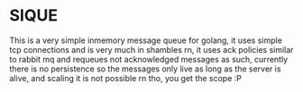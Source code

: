 # SIQUE
This is a very simple inmemory message queue for golang, it uses simple tcp connections and is very much in shambles rn, it uses ack policies similar to rabbit mq and requeues not acknowledged messages as such, currently there is no persistence so the messages only live as long as the server is alive, and scaling it is not possible rn tho, you get the scope :P
